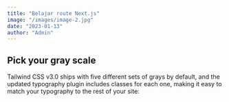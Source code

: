 ```yaml
---
title: "Belajar route Next.js"
image: "/images/image-2.jpg"
date: "2023-01-13"
author: "Admin"
---
```


## Pick your gray scale

Tailwind CSS v3.0 ships with five different sets of grays by default, and the updated typography plugin includes classes for each one, making it easy to match your typography to the rest of your site:
